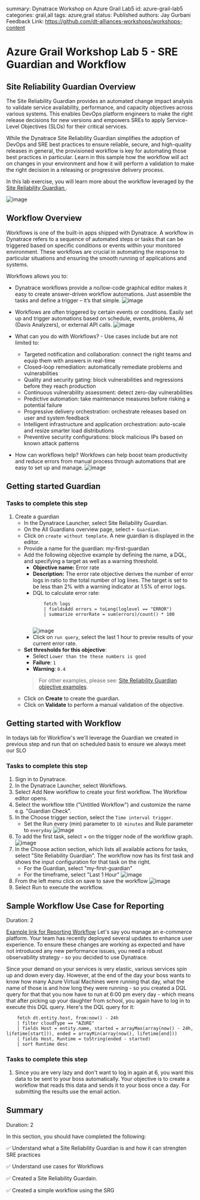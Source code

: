 summary: Dynatrace Workshop on Azure Grail Lab5
id: azure-grail-lab5
categories: grail,all
tags: azure,grail
status: Published
authors: Jay Gurbani
Feedback Link: https://github.com/dt-alliances-workshops/workshops-content

# Azure Grail Workshop Lab 5 - SRE Guardian and Workflow

## Site Reliability Guardian Overview

The Site Reliability Guardian provides an automated change impact analysis to validate service availability, performance, and capacity objectives across various systems. This enables DevOps platform engineers to make the right release decisions for new versions and empowers SREs to apply Service-Level Objectives (SLOs) for their critical services.

While the Dynatrace Site Reliability Guardian simplifies the adoption of DevOps and SRE best practices to ensure reliable, secure, and high-quality releases in general, the provisioned workflow is key for automating those best practices in particular. Learn in this sample how the workflow will act on changes in your environment and how it will perform a validation to make the right decision in a releasing or progressive delivery process.

In this lab exercise, you will learn more about the workflow leveraged by the <a href="https://docs.dynatrace.com/platform/capabilities/site-reliability-guardian" target="_blank">Site Reliability Guardian </a>.

![image](img/lab5-srg-1.png)

## Workflow Overview
Workflows is one of the built-in apps shipped with Dynatrace. A workflow in Dynatrace refers to a sequence of automated steps or tasks that can be triggered based on specific conditions or events within your monitored environment. These workflows are crucial in automating the response to particular situations and ensuring the smooth running of applications and systems.

Workflows allows you to:

 - Dynatrace workflows provide a no/low-code graphical editor makes it easy to create answer-driven workflow automations. Just assemble the tasks and define a trigger – it’s that simple.
    ![image](img/lab5-Workflows-1.png)

- Workflows are often triggered by certain events or conditions. Easily set up and trigger automations based on schedule, events, problems, AI (Davis Analyzers), or external API calls.
    ![image](img/lab5-Workflows-2.png)

- What can you do with Workflows? - Use cases include but are not limited to:
    - Targeted notification and collaboration: connect the right teams and equip them with answers in real-time
    - Closed-loop remediation: automatically remediate problems and vulnerabilities
    - Quality and security gating: block vulnerabilities and regressions before they reach production
    - Continuous vulnerability assessment: detect zero-day vulnerabilities
    - Predictive automation: take maintenance measures before risking a potential failure
    - Progressive delivery orchestration: orchestrate releases based on user and system feedback
    - Intelligent infrastructure and application orchestration: auto-scale and resize smarter load distributions
    - Preventive security configurations: block malicious IPs based on known attack patterns


- How can workflows help?  Workfows can help boost team productivity and reduce errors from manual process through automations that are easy to set up and manage.
    ![image](img/lab5-Workflows-4.png)

## Getting started Guardian

### Tasks to complete this step
1. Create a guardian
    - In the Dynatrace Launcher, select Site Reliability Guardian.
    - On the All Guardians overview page, select `+ Guardian`. 
    - Click on `create without template`.  A new guardian is displayed in the editor.
    - Provide a name for the guardian: my-first-guardian
    - Add the following objective example by defining the name, a DQL, and specifying a target as well as a warning threshold.
        - **Objective name:** Error rate
        - **Description:** The error rate objective derives the number of error logs in ratio to the total number of log lines. The target is set to be less than 2% with a warning indicator at 1.5% of error logs.
        - DQL to calculate error rate:
            ```
                fetch logs
                | fieldsAdd errors = toLong(loglevel == "ERROR")
                | summarize errorRate = sum(errors)/count() * 100
                
            ```
            ![image](img/lab5-sreguardian-create.png)
        - Click on `run query`, select the last 1 hour to previw results of your current error rate.
    - **Set thresholds for this objective**: 
        - Select `Lower than the these numbers is good` 
        - **Failure**: `1`
        - **Warning**: `0.4`
        > For other examples, please see: [Site Reliability Guardian objective examples](https://docs.dynatrace.com/platform/capabilities/site-reliability-guardian/reference).
    - Click on **Create** to create the guardian.
    - Click on **Validate** to perform a manual validation of the objective.

## Getting started with Workflow

In todays lab for Workflow's we'll leverage the Guardian we created in previous step and run that on scheduled basis to ensure we always meet our SLO

### Tasks to complete this step

1. Sign in to Dynatrace.
1. In the Dynatrace Launcher, select Workflows.
1. Select Add New workflow to create your first workflow. The Workflow editor opens.
1. Select the workflow title ("Untitled Workflow") and customize the name e.g. "Guardian Check".
1. In the Choose trigger section, select the `Time interval trigger`.  
    - Set the Run every (min) parameter to `10 minutes` and Rule parameter to `everyday`
        ![image](img/lab5-Workflows-task1.png)
1. To add the first task, select + on the trigger node of the workflow graph.
    ![image](img/lab5-Workflows-task2.png)
1. In the Choose action section, which lists all available actions for tasks, select "Site Reliability Guardian". The workflow now has its first task and shows the input configuration for that task on the right.
    - For the Guardian, select "my-first-guardian"
    - For the timeframe, select "Last 1 Hour"
     ![image](img/lab5-Workflows-task4.png)
1. From the left menu click on save to save the workflow
    ![image](img/lab5-Workflows-task5.png)
1. Select Run to execute the workflow.


## Sample Workflow Use Case for Reporting
Duration: 2

[Example link for Reporting Workflow](https://egu21862.apps.dynatrace.com/ui/apps/dynatrace.notebooks/notebook/d2c17fd0-8bd6-4f57-9985-77431fb8af6f#964bfb79-2c8d-4d65-920d-88ef6f6b4263)
Let's say you manage an e-commerce platform. Your team has recently deployed several updates to enhance user experience. To ensure these changes are working as expected and have not introduced any new performance issues, you need a robust observability strategy - so you decided to use Dynatrace.

Since your demand on your services is very elastic, various services spin up and down every day. However, at the end of the day your boss wants to know how many Azure Virtual Machines were running that day, what the name of those is and how long they were running - so you created a DQL query for that that you now have to run at 6:00 pm every day - which means that after picking up your daughter from school, you again have to log in to execute this DQL query.  Here's the DQL query for it:

```
    fetch dt.entity.host, from:now() - 24h
    | filter cloudType == "AZURE"
    | fields Host = entity.name, started = arrayMax(array(now() - 24h, lifetime[start])), ended = arrayMin(array(now(), lifetime[end]))
    | fields Host, Runtime = toString(ended - started)
    | sort Runtime desc
```

### Tasks to complete this step

1.  Since you are very lazy and don't want to log in again at 6, you want this data to be sent to your boss automatically. Your objective is to create a workflow that reads this data and sends it to your boss once a day. For submitting the results use the email action.
<!--
2.  Unfortunately your boss is not happy with the result, because he got it in a JSON format. Instead, he want's it human readable, line by line. Luckily - Dynatrace supports Jinja expressions for formatting the [data](https://www.dynatrace.com/support/help/shortlink/automations-reference#for-loop)

    - Your objective is to enhance that workflow to loop over the results and provide some output in this format:

        ```
            gke-apac-hackathon-default-pool-5179eccf-kuvo.c.acm-workshops.internal: 23:58:41.515879000
            gke-dynatrace-demo-default-pool-81ea5ea3-thsc.c.acm-workshops.internal: 23:58:24.841474000      
        ```
-->
## Summary
Duration: 2

In this section, you should have completed the following:

✅  Understand what a Site Reliability Guardian is and how it can strengten SRE practices

✅  Understand use cases for Workflows

✅  Created a Site Reliability Guardain.

✅  Created a simple workflow using the SRG

